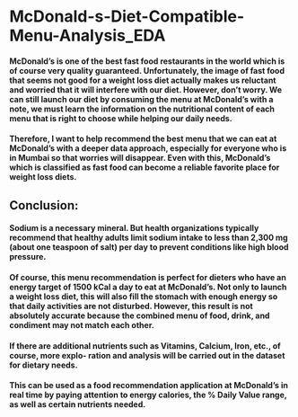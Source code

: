 # McDonald-s-Diet-Compatible-Menu-Analysis_EDA

#### McDonald’s is one of the best fast food restaurants in the world which is of course very quality guaranteed. Unfortunately, the image of fast food that seems not good for a weight loss diet actually makes us reluctant and worried that it will interfere with our diet. However, don’t worry. We can still launch our diet by consuming the menu at McDonald’s with a note, we must learn the information on the nutritional content of each menu that is right to choose while helping our daily needs.
#### Therefore, I want to help recommend the best menu that we can eat at McDonald’s with a deeper data approach, especially for everyone who is in Mumbai so that worries will disappear. Even with this, McDonald’s which is classified as fast food can become a reliable favorite place for weight loss diets.

## Conclusion:
#### Sodium is a necessary mineral. But health organizations typically recommend that healthy adults limit sodium intake to less than 2,300 mg (about one teaspoon of salt) per day to prevent conditions like high blood pressure.

#### Of course, this menu recommendation is perfect for dieters who have an energy target of 1500 kCal a day to eat at McDonald’s. Not only to launch a weight loss diet, this will also fill the stomach with enough energy so that daily activities are not disturbed. However, this result is not absolutely accurate because the combined menu of food, drink, and condiment may not match each other.

#### If there are additional nutrients such as Vitamins, Calcium, Iron, etc., of course, more explo- ration and analysis will be carried out in the dataset for dietary needs.

#### This can be used as a food recommendation application at McDonald’s in real time by paying attention to energy calories, the % Daily Value range, as well as certain nutrients needed.
